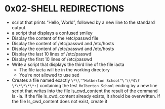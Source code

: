 # 0x02-SHELL REDIRECTIONS
- script that prints “Hello, World”, followed by a new line to the standard output.
- a script that displays a confused smiley 
- Display the content of the /etc/passwd file
- Display the content of /etc/passwd and /etc/hosts
- Display the content of /etc/passwd and /etc/hosts
- Display the last 10 lines of /etc/passwd
- Display the first 10 lines of /etc/passwd
- Write a script that displays the third line of the file iacta
   - The file iacta will be in the working directory
   -  You’re not allowed to use sed
- Creates a file named exactly `\*\\'"Holberton School"\'\\*$\?\*\*\*\*\*:)` containing the test `Holberton School` ending by a new line 
script that writes into the file ls_cwd_content the result of the command ls -la. If the file ls_cwd_content already exists, it should be overwritten. If the file ls_cwd_content does not exist, create it
